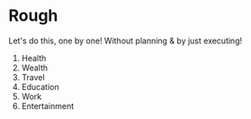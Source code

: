 # Rough

Let's do this, one by one!
Without planning & by just executing!

1. Health
2. Wealth
3. Travel
4. Education 
5. Work
6. Entertainment 
